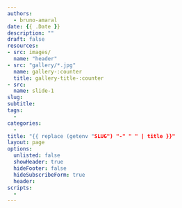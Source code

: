 ```yaml
---
authors:
  - bruno-amaral
date: {{ .Date }}
description: ""
draft: false
resources: 
- src: images/
  name: "header"
- src: "gallery/*.jpg"
  name: gallery-:counter
  title: gallery-title-:counter
- src:
  name: slide-1
slug:
subtitle: 
tags: 
  - 
categories: 
  - 
title: "{{ replace (getenv "SLUG") "-" " " | title }}"
layout: page
options:
  unlisted: false
  showHeader: true
  hideFooter: false
  hideSubscribeForm: true
  header:
scripts:
  -
---
```

